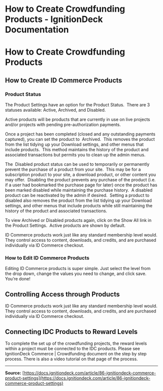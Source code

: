 # How to Create Crowdfunding Products - IgnitionDeck Documentation

# How to Create Crowdfunding Products

[](javascript:window.print())
## How to Create ID Commerce Products

### Product Status

The Product Settings have an option for the Product Status.  There are 3 statuses available: Active, Archived, and Disabled.

Active products will be products that are currently in use on live projects and/or projects with pending pre-authorization payments.

Once a project has been completed (closed and any outstanding payments captured), you can set the product to  Archived.  This removes the product from the list tidying up your Download settings, and other menus that include products.  This method maintains the history of the product and associated transactions but permits you to clean up the admin menus.

The  Disabled product status can be used to temporarily or permanently prevent the purchase of a product from your site.  This may be for a subscription product to your site, a download product, or other content you may offer.  Disabling the product prevents any purchase of the product (i.e. if a user had bookmarked the purchase page for later) once the product has been marked disabled while maintaining the purchase history.  A disabled product can be reactivated by the admin if desired.  Setting a product to disabled also removes the product from the list tidying up your Download settings, and other menus that include products while still maintaining the history of the product and associated transactions.

To view Archived or Disabled products again, click on the Show All link in the Product Settings.  Active products are shown by default.

ID Commerce products work just like any standard membership level would. They control access to content, downloads, and credits, and are purchased individually via ID Commerce checkout.

### How to Edit ID Commerce Products

Editing ID Commerce products is super simple. Just select the level from the drop down, change the values you need to change, and click save. You’re done!

## Controlling Access through Products

ID Commerce products work just like any standard membership level would. They control access to content, downloads, and credits, and are purchased individually via ID Commerce checkout.

## Connecting IDC Products to Reward Levels

To complete the set up of the crowdfunding projects, the reward levels within a project must be connected to the IDC products. Please see IgnitionDeck Commerce | Crowdfunding document on the step by step process. There is also a video tutorial on that page of the process.



---
**Source:** [https://docs.ignitiondeck.com/article/86-ignitiondeck-commerce-product-settings](https://docs.ignitiondeck.com/article/86-ignitiondeck-commerce-product-settings)

